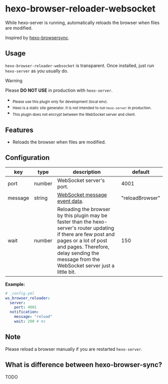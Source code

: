 # hexo-browser-reloader-websocket

While hexo-server is running, automatically reloads the browser when files are modified.

Inspired by [hexo-browsersync](https://github.com/hexojs/hexo-browsersync).

## Usage

`hexo-browser-reloader-websocket` is transparent. Once installed, just run `hexo-server` as you usually do.

> [!WARNING]
> Please **DO NOT USE** in production with `hexo-server`. </br>
> - <sub>Please use this plugin only for development (local env).</sub>
> - <sub>Hexo is a static site generator. It is not intended to run `hexo-server` in production.</sub>
> - <sub>This plugin does not encrypt between the WebSocket server and client. </sub>

## Features

- Reloads the browser when files are modified.

## Configuration

| key | type | description | default |
|---|---|---|---|
| port | number | WebSocket server's port. | 4001 |
| message | string | [WebSocket message event data](https://developer.mozilla.org/en-US/docs/Web/API/WebSocket/message_event). | "reloadBrowser" |
| wait | number | Reloading the browser by this plugin may be faster than the hexo-server's router updating if there are few post and pages or a lot of post and pages. Therefore, delay sending the message from the WebSocket server just a little bit. | 150 |

**Example:**

```yaml
# _config.yml
ws_browser_reloader:
  server:
    port: 4001
  notification:
    message: "reload"
    wait: 200 # ms
```

## Note

Please reload a browser manually if you are restarted `hexo-server`.


## What is difference between hexo-browser-sync?

TODO
